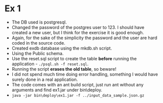Ex 1
========

 - The DB used is postgresql.
 - Changed the password of the postgres user to 123. I should have created a new user, but I think for the exercise it is good enough.
 - Again, for the sake of the simplicity the password and the user are hard coded in the source code.
 - Created exdb database using the mkdb.sh script.
 - Using the Public schema.
 - Use the reset.sql script to create the table **before** running the application - `./psql.sh -f reset.sql`.
 - Running the script **erases the old table**, so beware!
 - I did not spend much time doing error handling, something I would have surely done in a real application.
 - The code comes with an ant build script, just run ant without any arguments and find ex1.jar under bin\deploy.
 - `java -jar bin\deploy\ex1.jar -f ../input_data_sample.json.gz`
